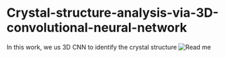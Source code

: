 # Crystal-structure-analysis-via-3D-convolutional-neural-network
In this work, we us 3D CNN to identify the crystal structure
![Read me](https://user-images.githubusercontent.com/68018910/165108974-5189ff82-6683-4708-8190-a4d9dfa3f236.png)
